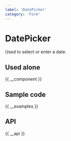 ```yaml
---
label: 'DatePicker'
category: 'Form'
---
```


# DatePicker

Used to select or enter a date.

## Used alone

{{ __component }}

## Sample code

{{ __examples }}

## API

{{ __api }}
